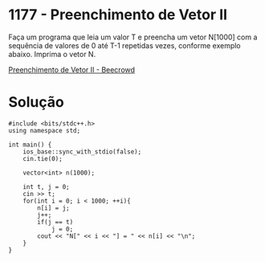 # 1177 - Preenchimento de Vetor II

Faça um programa que leia um valor T e preencha um vetor N[1000] com a sequência de valores de 0 até T-1 repetidas vezes, conforme exemplo abaixo. Imprima o vetor N.

[Preenchimento de Vetor II - Beecrowd](https://www.beecrowd.com.br/judge/pt/problems/view/1177)

# Solução

```
#include <bits/stdc++.h>
using namespace std;

int main() {
    ios_base::sync_with_stdio(false);
    cin.tie(0);

    vector<int> n(1000);

    int t, j = 0;
    cin >> t;
    for(int i = 0; i < 1000; ++i){
        n[i] = j;
        j++;
        if(j == t)
            j = 0;
        cout << "N[" << i << "] = " << n[i] << "\n";
    }
}
```

